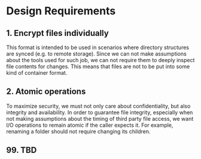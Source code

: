# Design Requirements

## 1. Encrypt files individually
This format is intended to be used in scenarios where directory structures are synced (e.g. to remote storage). Since we can not make assumptions about the tools used for such job, we can not require them to deeply inspect file contents for changes. This means that files are not to be put into some kind of container format.

## 2. Atomic operations
To maximize security, we must not only care about confidentiality, but also integrity and availability. In order to guarantee file integrity, especially when not making assumptions about the timing of third party file access, we want I/O operations to remain atomic if the caller expects it. For example, renaming a folder should not require changing its children.

## 99. TBD